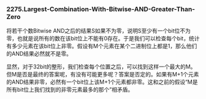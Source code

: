 ### 2275.Largest-Combination-With-Bitwise-AND-Greater-Than-Zero

将若干个数Bitwise AND之后的结果S如果不为零，说明S至少有一个bit位不为零，也就是说所有的数在该bit位上不能有0存在。于是我们可以检查每个bit，统计有多少元素在该bit位上非零。假设有M个元素在某个二进制位上都是1，那么他们的AND结果必然就不是零。

显然，对于32bit的整形，我们检查每个位置之后，可以找到这样一个最大的M。但M是否是最终的答案呢，有没有可能更多呢？答案是否定的。如果有M+1个元素的AND结果非零，必然有一个bit位上该M+1个元素都非零。这和之前的假设“M是所有bit位上我们找到的非零元素最多的那个”相矛盾。
